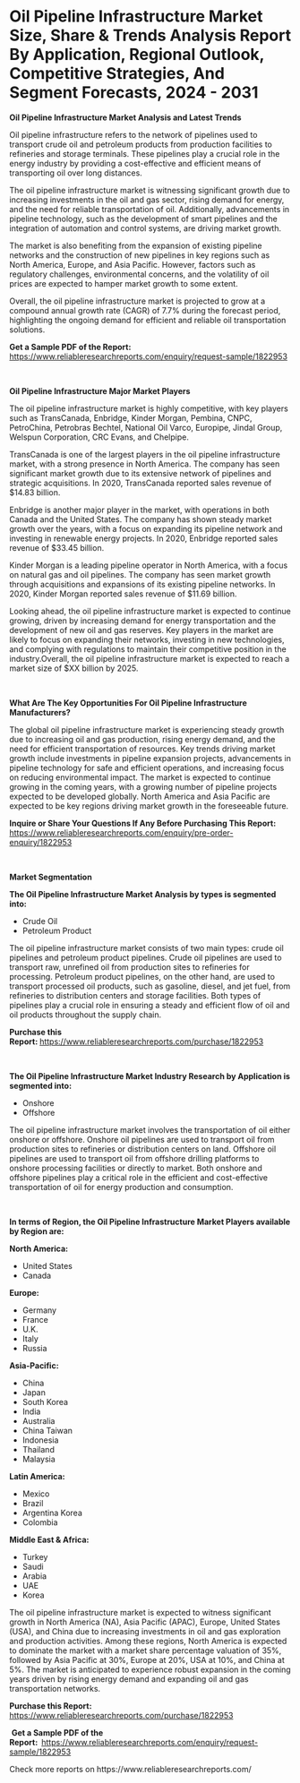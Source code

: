 <p><h1>Oil Pipeline Infrastructure Market Size, Share & Trends Analysis Report By Application, Regional Outlook, Competitive Strategies, And Segment Forecasts, 2024 - 2031</h1></p><p><strong>Oil Pipeline Infrastructure Market Analysis and Latest Trends</strong></p>
<p><p>Oil pipeline infrastructure refers to the network of pipelines used to transport crude oil and petroleum products from production facilities to refineries and storage terminals. These pipelines play a crucial role in the energy industry by providing a cost-effective and efficient means of transporting oil over long distances.</p><p>The oil pipeline infrastructure market is witnessing significant growth due to increasing investments in the oil and gas sector, rising demand for energy, and the need for reliable transportation of oil. Additionally, advancements in pipeline technology, such as the development of smart pipelines and the integration of automation and control systems, are driving market growth.</p><p>The market is also benefiting from the expansion of existing pipeline networks and the construction of new pipelines in key regions such as North America, Europe, and Asia Pacific. However, factors such as regulatory challenges, environmental concerns, and the volatility of oil prices are expected to hamper market growth to some extent.</p><p>Overall, the oil pipeline infrastructure market is projected to grow at a compound annual growth rate (CAGR) of 7.7% during the forecast period, highlighting the ongoing demand for efficient and reliable oil transportation solutions.</p></p>
<p><strong>Get a Sample PDF of the Report:&nbsp;</strong> <a href="https://www.reliableresearchreports.com/enquiry/request-sample/1822953">https://www.reliableresearchreports.com/enquiry/request-sample/1822953</a></p>
<p>&nbsp;</p>
<p><strong>Oil Pipeline Infrastructure Major Market Players</strong></p>
<p><p>The oil pipeline infrastructure market is highly competitive, with key players such as TransCanada, Enbridge, Kinder Morgan, Pembina, CNPC, PetroChina, Petrobras Bechtel, National Oil Varco, Europipe, Jindal Group, Welspun Corporation, CRC Evans, and Chelpipe.</p><p>TransCanada is one of the largest players in the oil pipeline infrastructure market, with a strong presence in North America. The company has seen significant market growth due to its extensive network of pipelines and strategic acquisitions. In 2020, TransCanada reported sales revenue of $14.83 billion.</p><p>Enbridge is another major player in the market, with operations in both Canada and the United States. The company has shown steady market growth over the years, with a focus on expanding its pipeline network and investing in renewable energy projects. In 2020, Enbridge reported sales revenue of $33.45 billion.</p><p>Kinder Morgan is a leading pipeline operator in North America, with a focus on natural gas and oil pipelines. The company has seen market growth through acquisitions and expansions of its existing pipeline networks. In 2020, Kinder Morgan reported sales revenue of $11.69 billion.</p><p>Looking ahead, the oil pipeline infrastructure market is expected to continue growing, driven by increasing demand for energy transportation and the development of new oil and gas reserves. Key players in the market are likely to focus on expanding their networks, investing in new technologies, and complying with regulations to maintain their competitive position in the industry.Overall, the oil pipeline infrastructure market is expected to reach a market size of $XX billion by 2025.</p></p>
<p>&nbsp;</p>
<p><strong>What Are The Key Opportunities For Oil Pipeline Infrastructure Manufacturers?</strong></p>
<p><p>The global oil pipeline infrastructure market is experiencing steady growth due to increasing oil and gas production, rising energy demand, and the need for efficient transportation of resources. Key trends driving market growth include investments in pipeline expansion projects, advancements in pipeline technology for safe and efficient operations, and increasing focus on reducing environmental impact. The market is expected to continue growing in the coming years, with a growing number of pipeline projects expected to be developed globally. North America and Asia Pacific are expected to be key regions driving market growth in the foreseeable future.</p></p>
<p><strong>Inquire or Share Your Questions If Any Before Purchasing This Report:</strong> <a href="https://www.reliableresearchreports.com/enquiry/pre-order-enquiry/1822953">https://www.reliableresearchreports.com/enquiry/pre-order-enquiry/1822953</a></p>
<p>&nbsp;</p>
<p><strong>Market Segmentation</strong></p>
<p><strong>The Oil Pipeline Infrastructure Market Analysis by types is segmented into:</strong></p>
<p><ul><li>Crude Oil</li><li>Petroleum Product</li></ul></p>
<p><p>The oil pipeline infrastructure market consists of two main types: crude oil pipelines and petroleum product pipelines. Crude oil pipelines are used to transport raw, unrefined oil from production sites to refineries for processing. Petroleum product pipelines, on the other hand, are used to transport processed oil products, such as gasoline, diesel, and jet fuel, from refineries to distribution centers and storage facilities. Both types of pipelines play a crucial role in ensuring a steady and efficient flow of oil and oil products throughout the supply chain.</p></p>
<p><strong>Purchase this Report:&nbsp;</strong><a href="https://www.reliableresearchreports.com/purchase/1822953">https://www.reliableresearchreports.com/purchase/1822953</a></p>
<p>&nbsp;</p>
<p><strong>The Oil Pipeline Infrastructure Market Industry Research by Application is segmented into:</strong></p>
<p><ul><li>Onshore</li><li>Offshore</li></ul></p>
<p><p>The oil pipeline infrastructure market involves the transportation of oil either onshore or offshore. Onshore oil pipelines are used to transport oil from production sites to refineries or distribution centers on land. Offshore oil pipelines are used to transport oil from offshore drilling platforms to onshore processing facilities or directly to market. Both onshore and offshore pipelines play a critical role in the efficient and cost-effective transportation of oil for energy production and consumption.</p></p>
<p>&nbsp;</p>
<p><strong>In terms of Region, the Oil Pipeline Infrastructure Market Players available by Region are:</strong></p>
<p>
    <p> <strong> North America: </strong>
        <ul>
            <li>United States</li>
            <li>Canada</li>
        </ul>
        </p> 
    <p> <strong> Europe: </strong>
        <ul>
            <li>Germany</li>
            <li>France</li>
            <li>U.K.</li>
            <li>Italy</li>
            <li>Russia</li>
        </ul>
        </p> 
    <p> <strong> Asia-Pacific: </strong>
        <ul>
            <li>China</li>
            <li>Japan</li>
            <li>South Korea</li>
            <li>India</li>
            <li>Australia</li>
            <li>China Taiwan</li>
            <li>Indonesia</li>
            <li>Thailand</li>
            <li>Malaysia</li>
        </ul>
        </p> 
    <p> <strong> Latin America: </strong>
        <ul>
            <li>Mexico</li>
            <li>Brazil</li>
            <li>Argentina Korea</li>
            <li>Colombia</li>
        </ul>
        </p> 
    <p> <strong> Middle East & Africa: </strong>
        <ul>
            <li>Turkey</li>
            <li>Saudi</li>
            <li>Arabia</li>
            <li>UAE</li>
            <li>Korea</li>
        </ul>
    </p>
    </p>
<p><p>The oil pipeline infrastructure market is expected to witness significant growth in North America (NA), Asia Pacific (APAC), Europe, United States (USA), and China due to increasing investments in oil and gas exploration and production activities. Among these regions, North America is expected to dominate the market with a market share percentage valuation of 35%, followed by Asia Pacific at 30%, Europe at 20%, USA at 10%, and China at 5%. The market is anticipated to experience robust expansion in the coming years driven by rising energy demand and expanding oil and gas transportation networks.</p></p>
<p><strong>Purchase this Report: </strong><a href="https://www.reliableresearchreports.com/purchase/1822953">https://www.reliableresearchreports.com/purchase/1822953</a></p>
<p>&nbsp;<strong>Get a Sample PDF of the Report:&nbsp;&nbsp;</strong><a href="https://www.reliableresearchreports.com/enquiry/request-sample/1822953">https://www.reliableresearchreports.com/enquiry/request-sample/1822953</a></p>
<p><strong></strong></p>
<p>Check more reports on https://www.reliableresearchreports.com/</p>